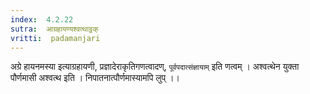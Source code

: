 ```yaml
---
index:  4.2.22
sutra:  आग्रहायण्यश्वत्थाट्ठक्
vritti:  padamanjari
---
```


अग्रे हायनमस्या इत्याग्रहायणी, प्रज्ञादेराकृतिगणत्वादण्, `पूर्वपदात्संज्ञायाम्` इति णत्वम् । अश्वत्थेन युक्ता पौर्णमासी अश्वत्थ इति । निपातनात्पौर्णमास्यामपि लुप् ।।
